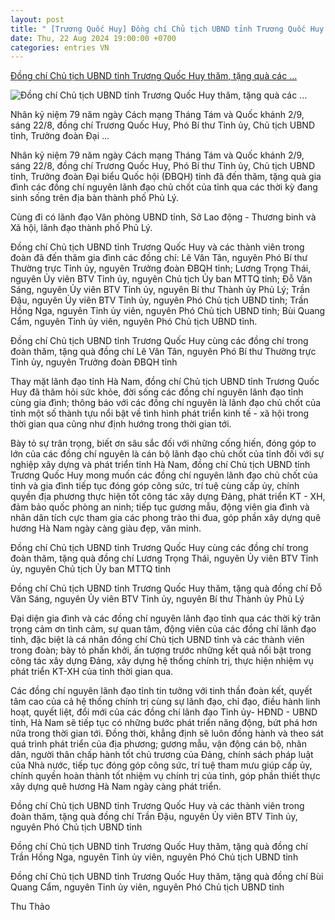 ```yaml
---
layout: post
title: " [Trương Quốc Huy] Đồng chí Chủ tịch UBND tỉnh Trương Quốc Huy thăm, tặng quà các ..."
date: Thu, 22 Aug 2024 19:00:00 +0700
categories: entries VN
---
```

[Đồng chí Chủ tịch UBND tỉnh Trương Quốc Huy thăm, tặng quà các ...](https://hanamtv.vn/dong-chi-chu-tich-ubnd-tinh-truong-quoc-huy-tham-tang-qua-cac-dong-chi-nguyen-lanh-dao-chu-chot-cua-37055.html)

![Đồng chí Chủ tịch UBND tỉnh Trương Quốc Huy thăm, tặng quà các ...](https://media.hanamtv.vn/upload/image/202408/thumbnail/104984_z5755139900446_afb2eb6bd4ea5a1ac773e61017f2a98f_11223822.jpg)

Nhân kỷ niệm 79 năm ngày Cách mạng Tháng Tám và Quốc khánh 2/9, sáng 22/8, đồng chí Trương Quốc Huy, Phó Bí thư Tỉnh ủy, Chủ tịch UBND tỉnh, Trưởng đoàn Đại ...

Nhân kỷ niệm 79 năm ngày Cách mạng Tháng Tám và Quốc khánh 2/9, sáng 22/8, đồng chí Trương Quốc Huy, Phó Bí thư Tỉnh ủy, Chủ tịch UBND tỉnh, Trưởng đoàn Đại biểu Quốc hội (ĐBQH) tỉnh đã đến thăm, tặng quà gia đình các đồng chí nguyên lãnh đạo chủ chốt của tỉnh qua các thời kỳ đang sinh sống trên địa bàn thành phố Phủ Lý.

Cùng đi có lãnh đạo Văn phòng UBND tỉnh, Sở Lao động - Thương binh và Xã hội, lãnh đạo thành phố Phủ Lý.

Đồng chí Chủ tịch UBND tỉnh Trương Quốc Huy và các thành viên trong đoàn đã đến thăm gia đình các đồng chí: Lê Văn Tân, nguyên Phó Bí thư Thường trực Tỉnh ủy, nguyên Trưởng đoàn ĐBQH tỉnh; Lương Trọng Thái, nguyên Ủy viên BTV Tỉnh ủy, nguyên Chủ tịch Ủy ban MTTQ tỉnh; Đỗ Văn Sáng, nguyên Ủy viên BTV Tỉnh ủy, nguyên Bí thư Thành ủy Phủ Lý; Trần Đậu, nguyên Ủy viên BTV Tỉnh ủy, nguyên Phó Chủ tịch UBND tỉnh; Trần Hồng Nga, nguyên Tỉnh ủy viên, nguyên Phó Chủ tịch UBND tỉnh; Bùi Quang Cẩm, nguyên Tỉnh ủy viên, nguyên Phó Chủ tịch UBND tỉnh.

Đồng chí Chủ tịch UBND tỉnh Trương Quốc Huy cùng các đồng chí trong đoàn thăm, tặng quà đồng chí Lê Văn Tân, nguyên Phó Bí thư Thường trực Tỉnh ủy, nguyên Trưởng đoàn ĐBQH tỉnh

Thay mặt lãnh đạo tỉnh Hà Nam, đồng chí Chủ tịch UBND tỉnh Trương Quốc Huy đã thăm hỏi sức khỏe, đời sống các đồng chí nguyên lãnh đạo tỉnh cùng gia đình; thông báo với các đồng chí nguyên là lãnh đạo chủ chốt của tỉnh một số thành tựu nổi bật về tình hình phát triển kinh tế - xã hội trong thời gian qua cũng như định hướng trong thời gian tới.

Bày tỏ sự trân trọng, biết ơn sâu sắc đối với những cống hiến, đóng góp to lớn của các đồng chí nguyên là cán bộ lãnh đạo chủ chốt của tỉnh đối với sự nghiệp xây dựng và phát triển tỉnh Hà Nam, đồng chí Chủ tịch UBND tỉnh Trương Quốc Huy mong muốn các đồng chí nguyên lãnh đạo chủ chốt của tỉnh và gia đình tiếp tục đóng góp công sức, trí tuệ cùng cấp ủy, chính quyền địa phương thực hiện tốt công tác xây dựng Đảng, phát triển KT - XH, đảm bảo quốc phòng an ninh; tiếp tục gương mẫu, động viên gia đình và nhân dân tích cực tham gia các phong trào thi đua, góp phần xây dựng quê hương Hà Nam ngày càng giàu đẹp, văn minh.

Đồng chí Chủ tịch UBND tỉnh Trương Quốc Huy cùng các đồng chí trong đoàn thăm, tặng quà đồng chí Lương Trọng Thái, nguyên Ủy viên BTV Tỉnh ủy, nguyên Chủ tịch Ủy ban MTTQ tỉnh

Đồng chí Chủ tịch UBND tỉnh Trương Quốc Huy thăm, tặng quà đồng chí Đỗ Văn Sáng, nguyên Ủy viên BTV Tỉnh ủy, nguyên Bí thư Thành ủy Phủ Lý

Đại diện gia đình và các đồng chí nguyên lãnh đạo tỉnh qua các thời kỳ trân trọng cảm ơn tình cảm, sự quan tâm, động viên của các đồng chí lãnh đạo tỉnh, đặc biệt là cá nhân đồng chí Chủ tịch UBND tỉnh và các thành viên trong đoàn; bày tỏ phấn khởi, ấn tượng trước những kết quả nổi bật trong công tác xây dựng Đảng, xây dựng hệ thống chính trị, thực hiện nhiệm vụ phát triển KT-XH của tỉnh thời gian qua.

Các đồng chí nguyên lãnh đạo tỉnh tin tưởng với tinh thần đoàn kết, quyết tâm cao của cả hệ thống chính trị cùng sự lãnh đạo, chỉ đạo, điều hành linh hoạt, quyết liệt, đổi mới của các đồng chí lãnh đạo Tỉnh ủy- HĐND - UBND tỉnh, Hà Nam sẽ tiếp tục có những bước phát triển năng động, bứt phá hơn nữa trong thời gian tới. Đồng thời, khẳng định sẽ luôn đồng hành và theo sát quá trình phát triển của địa phương; gương mẫu, vận động cán bộ, nhân dân, người thân chấp hành tốt chủ trương của Đảng, chính sách pháp luật của Nhà nước, tiếp tục đóng góp công sức, trí tuệ tham mưu giúp cấp ủy, chính quyền hoàn thành tốt nhiệm vụ chính trị của tỉnh, góp phần thiết thực xây dựng quê hương Hà Nam ngày càng phát triển.

Đồng chí Chủ tịch UBND tỉnh Trương Quốc Huy và các thành viên trong đoàn thăm, tặng quà đồng chí Trần Đậu, nguyên Ủy viên BTV Tỉnh ủy, nguyên Phó Chủ tịch UBND tỉnh

Đồng chí Chủ tịch UBND tỉnh Trương Quốc Huy thăm, tặng quà đồng chí Trần Hồng Nga, nguyên Tỉnh ủy viên, nguyên Phó Chủ tịch UBND tỉnh

Đồng chí Chủ tịch UBND tỉnh Trương Quốc Huy thăm, tặng quà đồng chí Bùi Quang Cẩm, nguyên Tỉnh ủy viên, nguyên Phó Chủ tịch UBND tỉnh

Thu Thảo

